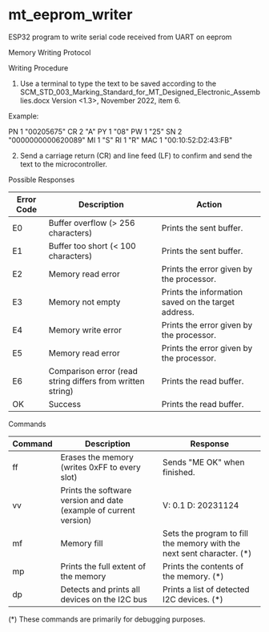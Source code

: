 # mt_eeprom_writer
ESP32 program to write serial code received from UART on eeprom

Memory Writing Protocol

Writing Procedure

1. Use a terminal to type the text to be saved according to the SCM_STD_003_Marking_Standard_for_MT_Designed_Electronic_Assemblies.docx Version <1.3>, November 2022, item 6.

Example:

PN 1 "00205675" CR 2 "A" PY 1 "08" PW 1 "25" SN 2 "0000000000620089" MI 1 "S" RI 1 "R" MAC 1 "00:10:52:D2:43:FB"

2. Send a carriage return (CR) and line feed (LF) to confirm and send the text to the microcontroller.

Possible Responses

Error Code | Description | Action
------- | -------- | --------
E0 | Buffer overflow (> 256 characters) | Prints the sent buffer.
E1 | Buffer too short (< 100 characters) | Prints the sent buffer.
E2 | Memory read error | Prints the error given by the processor.
E3 | Memory not empty | Prints the information saved on the target address.
E4 | Memory write error | Prints the error given by the processor.
E5 | Memory read error | Prints the error given by the processor.
E6 | Comparison error (read string differs from written string) | Prints the read buffer.
OK | Success | Prints the read buffer.

Commands

Command | Description | Response
------- | -------- | --------
ff | Erases the memory (writes 0xFF to every slot) | Sends "ME OK" when finished.
vv | Prints the software version and date (example of current version) | V: 0.1 D: 20231124
mf | Memory fill | Sets the program to fill the memory with the next sent character. (*)
mp | Prints the full extent of the memory | Prints the contents of the memory. (*)
dp | Detects and prints all devices on the I2C bus | Prints a list of detected I2C devices. (*)

(*) These commands are primarily for debugging purposes.